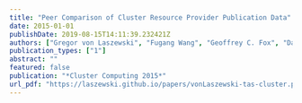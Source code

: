```yaml
---
title: "Peer Comparison of Cluster Resource Provider Publication Data"
date: 2015-01-01
publishDate: 2019-08-15T14:11:39.232421Z
authors: ["Gregor von Laszewski", "Fugang Wang", "Geoffrey C. Fox", "David L. Hart", "Thomas R. Furlani", "Robert L. DeLeon", "Steven M. Gallo"]
publication_types: ["1"]
abstract: ""
featured: false
publication: "*Cluster Computing 2015*"
url_pdf: "https://laszewski.github.io/papers/vonLaszewski-tas-cluster.pdf"
---
```


